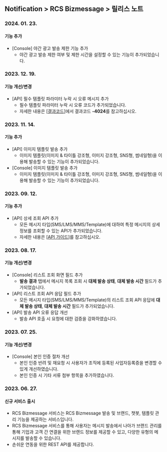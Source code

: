 ## Notification > RCS Bizmessage > 릴리스 노트

### 2024. 01. 23.
#### 기능 추가
* [Console] 야간 광고 발송 제한 기능 추가
  * 야간 광고 발송 제한 여부 및 제한 시간을 설정할 수 있는 기능이 추가되었습니다. 

### 2023. 12. 19.
#### 기능 개선/변경
* [API] 필수 템플릿 파라미터 누락 시 오류 메시지 추가
    * 필수 템플릿 파라미터 누락 시 오류 코드가 추가되었습니다.
    * 자세한 내용은 [[결과코드](./result-code/#_1)]에서 결과코드 **-4024**를 참고하십시오.

### 2023. 11. 14.
#### 기능 추가
* [API] 이미지 템플릿 발송 추가
    * 이미지 템플릿(이미지 & 타이틀 강조형, 이미지 강조형, SNS형, 썸네일형)을 이용해 발송할 수 있는 기능이 추가되었습니다.
* [Console] 이미지 템플릿 발송 추가
    * 이미지 템플릿(이미지 & 타이틀 강조형, 이미지 강조형, SNS형, 썸네일형)을 이용해 발송할 수 있는 기능이 추가되었습니다.

### 2023. 09. 12.
#### 기능 추가
* [API] 상세 조회 API 추가
    * 모든 메시지 타입(SMS/LMS/MMS/Template)에 대하여 특정 메시지의 상세 정보를 조회할 수 있는 API가 추가되었습니다.
    * 자세한 내용은 [[API 가이드](./api-guide/#_3)]를 참고하십시오.

### 2023. 08. 17.
#### 기능 개선/변경
* [Console] 리스트 조회 화면 필드 추가
    * **발송 결과** 탭에서 메시지 목록 조회 시 **대체 발송 상태**, **대체 발송 시간** 필드가 추가되었습니다.
* [API] 리스트 조회 API 응답 필드 추가
    * 모든 메시지 타입(SMS/LMS/MMS/Template)의 리스트 조회 API 응답에 **대체 발송 상태**, **대체 발송 시간** 필드가 추가되었습니다.
* [API] 발송 API 오류 응답 개선
    * 발송 API 호출 시 요청에 대한 검증을 강화하였습니다.

### 2023. 07. 25.
#### 기능 개선/변경
* [Console] 본인 인증 절차 개선
    * 본인 인증 반려 및 재요청 시 사용자가 조직에 등록된 사업자등록증을 변경할 수 있게 개선하였습니다.
    * 본인 인증 시 기타 서류 첨부 항목을 추가하였습니다.

### 2023. 06. 27.

#### 신규 서비스 출시
* RCS Bizmessage 서비스는 RCS Bizmessage 발송 및 브랜드, 챗봇, 템플릿 관리 기능을 제공하는 서비스입니다.
* RCS Bizmessage 서비스를 통해 사용자는 메시지 발송에서 나아가 브랜드 관리를 통해 기업과 고객 간 연결을 위한 브랜드 정보를 제공할 수 있고, 다양한 유형의 메시지를 발송할 수 있습니다.
* 손쉬운 연동을 위한 REST API를 제공합니다.
